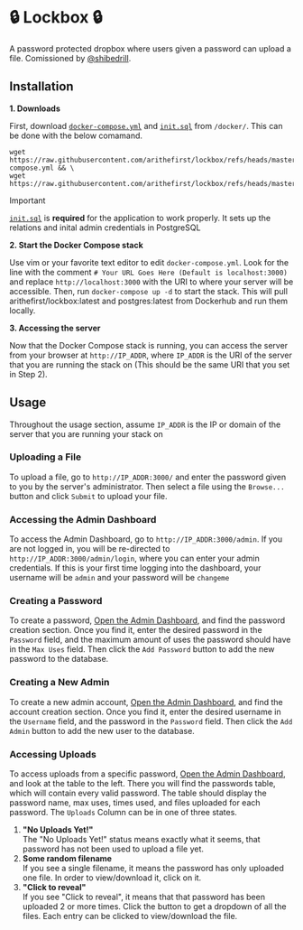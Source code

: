 # 🔒 Lockbox 🔒

A password protected dropbox where users given a password can upload a file. Comissioned by [@shibedrill](https://github.com/shibedrill).

## Installation

**1. Downloads**

First, download [`docker-compose.yml`](https://github.com/arithefirst/lockbox/blob/master/docker/docker-compose.yml) and [`init.sql`](https://github.com/arithefirst/lockbox/blob/master/docker/init.sql) from `/docker/`. This can be done with the below comamand.

```shell
wget https://raw.githubusercontent.com/arithefirst/lockbox/refs/heads/master/docker/docker-compose.yml && \
wget https://raw.githubusercontent.com/arithefirst/lockbox/refs/heads/master/docker/init.sql
```

> [!IMPORTANT]  
> [`init.sql`](https://github.com/arithefirst/lockbox/blob/master/docker/init.sql) is **required** for the application to work properly. It sets up the relations and inital admin credentials in PostgreSQL

**2. Start the Docker Compose stack**

Use vim or your favorite text editor to edit `docker-compose.yml`. Look for the line with the comment `# Your URL Goes Here (Default is localhost:3000)` and replace `http://localhost:3000` with the URI to where your server will be accessible. Then, run `docker-compose up -d` to start the stack. This will pull arithefirst/lockbox:latest and postgres:latest from Dockerhub and run them locally.

**3. Accessing the server**

Now that the Docker Compose stack is running, you can access the server from your browser at `http://IP_ADDR`, where `IP_ADDR` is the URI of the server that you are running the stack on (This should be the same URI that you set in Step 2).

## Usage

Throughout the usage section, assume `IP_ADDR` is the IP or domain of the server that you are running your stack on

### Uploading a File

To upload a file, go to `http://IP_ADDR:3000/` and enter the password given to you by the server's administrator. Then select a file using the `Browse...` button and click `Submit` to upload your file.

### Accessing the Admin Dashboard

To access the Admin Dashboard, go to `http://IP_ADDR:3000/admin`. If you are not logged in, you will be re-directed to `http://IP_ADDR:3000/admin/login`, where you can enter your admin credentials. If this is your first time logging into the dashboard, your username will be `admin` and your password will be `changeme`

### Creating a Password

To create a password, [Open the Admin Dashboard](#accessing-the-admin-dashboard), and find the password creation section. Once you find it, enter the desired password in the `Password` field, and the maximum amount of uses the password should have in the `Max Uses` field. Then click the `Add Password` button to add the new password to the database.

### Creating a New Admin

To create a new admin account, [Open the Admin Dashboard](#accessing-the-admin-dashboard), and find the account creation section. Once you find it, enter the desired username in the `Username` field, and the password in the `Password` field. Then click the `Add Admin` button to add the new user to the database.

### Accessing Uploads

To access uploads from a specific password, [Open the Admin Dashboard](#accessing-the-admin-dashboard), and look at the table to the left. There you will find the passwords table, which will contain every valid password. The table should display the password name, max uses, times used, and files uploaded for each password. The `Uploads` Column can be in one of three states.

1. **"No Uploads Yet!"**<br>
   The "No Uploads Yet!" status means exactly what it seems, that password has not been used to upload a file yet.
2. **Some random filename**<br>
   If you see a single filename, it means the password has only uploaded one file. In order to view/download it, click on it.
3. **"Click to reveal"**<br>
   If you see "Click to reveal", it means that that password has been uploaded 2 or more times. Click the button to get a dropdown of all the files. Each entry can be clicked to view/download the file.
